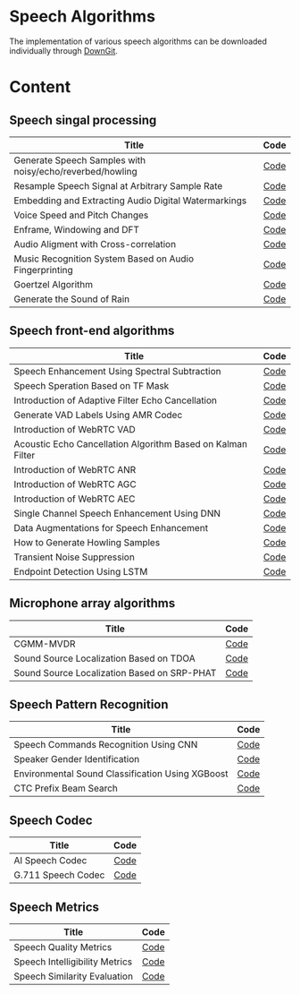 # Speech Algorithms

The implementation of various speech algorithms can be downloaded individually through [DownGit](https://minhaskamal.github.io/DownGit/#/home).

# Content

## Speech singal processing
| Title        |  Code  |
| --------   | :----:  |
| Generate Speech Samples with noisy/echo/reverbed/howling    |   [Code](https://github.com/Ryuk17/SpeechAlgorithms/tree/master/SpeechAugmentation)  |
| Resample Speech Signal at Arbitrary Sample Rate     |   [Code](https://github.com/Ryuk17/SpeechAlgorithms/tree/master/Resample)     |
| Embedding and Extracting Audio Digital Watermarkings     |   [Code](https://github.com/Ryuk17/SpeechAlgorithms/tree/master/Watermarking)     |
| Voice Speed and Pitch Changes       |   [Code](https://github.com/Ryuk17/SpeechAlgorithms/tree/master/VoiceChange)     |
| Enframe, Windowing and DFT     |   [Code](https://github.com/Ryuk17/SpeechAlgorithms/tree/master/EnframeWindowFFT)     |
| Audio Aligment with Cross-correlation  | [Code](https://github.com/Ryuk17/SpeechAlgorithms/tree/master/AudioAlignment)     |
| Music Recognition System Based on Audio Fingerprinting |  [Code](https://github.com/Ryuk17/SpeechAlgorithms/tree/master/AudioFingerPrinting)     |
| Goertzel Algorithm  |    [Code](https://github.com/Ryuk17/SpeechAlgorithms/tree/master/Goertzel)     |
| Generate the Sound of Rain       |   [Code](https://github.com/Ryuk17/SpeechAlgorithms/tree/master/DesignSound)     |

## Speech front-end algorithms
| Title        |   Code  |
| --------   |  :----:  |
| Speech Enhancement Using Spectral Subtraction |  [Code](https://github.com/Ryuk17/SpeechAlgorithms/tree/master/SpectralSubtraction)     |
| Speech Speration Based on TF Mask   |  [Code](https://github.com/Ryuk17/SpeechAlgorithms/tree/master/SpeechSperation)   |
| Introduction of Adaptive Filter Echo Cancellation   |  [Code](https://github.com/Ryuk17/SpeechAlgorithms/tree/master/AcousticEchoCancellation)  |
| Generate VAD Labels Using AMR Codec      |  [Code](https://github.com/Ryuk17/SpeechAlgorithms/tree/master/VoiceActivityDetection/VADCoder) |
| Introduction of WebRTC VAD     |   [Code](https://github.com/Ryuk17/SpeechAlgorithms/tree/master/WebRTC_VAD)     |
| Acoustic Echo Cancellation Algorithm Based on Kalman Filter     |    [Code](https://github.com/Ryuk17/SpeechAlgorithms/tree/master/AcousticEchoCancellation)     |
| Introduction of WebRTC ANR |   [Code](https://github.com/Ryuk17/SpeechAlgorithms/tree/master/WebRTC_ANR)     |
| Introduction of WebRTC AGC     |   [Code](https://github.com/Ryuk17/SpeechAlgorithms/tree/master/WebRTC_AGC)     |
| Introduction of WebRTC AEC      |   [Code](https://github.com/Ryuk17/SpeechAlgorithms/tree/master/WebRTC_AEC)     |
| Single Channel Speech Enhancement Using DNN       |    [Code](https://github.com/Ryuk17/SpeechAlgorithms/tree/master/SpeechEnhancement)  |
| Data Augmentations for Speech Enhancement  |[Code](https://github.com/Ryuk17/noise-xorcist/tree/main/datasets)  |
| How to Generate Howling Samples     |   [Code](https://github.com/Ryuk17/noise-xorcist/tree/main/datasets)     |
| Transient Noise Suppression      |    [Code](https://github.com/Ryuk17/SpeechAlgorithms/tree/master/TransientInterferenceSuppression)     |
| Endpoint Detection Using LSTM    | [Code](https://github.com/Ryuk17/SpeechAlgorithms/tree/master/VoiceActivityDetection)  |


## Microphone array algorithms
| Title        |   Code  |
| --------   |  :----:  |
| CGMM-MVDR   | [Code](https://github.com/Ryuk17/SpeechAlgorithms/tree/master/Beamforming/CGMM-MVDR)  |
| Sound Source Localization Based on TDOA      |    [Code](https://github.com/Ryuk17/SpeechAlgorithms/tree/master/SoundSourceLocalization)     |
| Sound Source Localization Based on SRP-PHAT      |    [Code](https://github.com/Ryuk17/SpeechAlgorithms/tree/master/SoundSourceLocalization)     |


## Speech Pattern Recognition
| Title        |   Code  |
| --------   |  :----:  |
| Speech Commands Recognition Using CNN   |  [Code](https://github.com/Ryuk17/SpeechAlgorithms/tree/master/CommandRecognition) |
| Speaker Gender Identification  | [Code](https://github.com/Ryuk17/SpeechAlgorithms/tree/master/GenderClassify)  |
| Environmental Sound Classification Using XGBoost       |   [Code](https://github.com/Ryuk17/SpeechAlgorithms/tree/master/EnvironmentSoundClassification)     |
| CTC Prefix Beam Search      |   [Code](https://github.com/Ryuk17/SpeechAlgorithms/tree/master/CtcSearcher)     |


## Speech Codec
| Title        | Code  |
| --------   | :----:  |
| AI Speech Codec     |   [Code](https://github.com/Ryuk17/SpeechAlgorithms/tree/master/SpeechCodec)     |
| G.711 Speech Codec     |    [Code](https://github.com/Ryuk17/SpeechAlgorithms/tree/master/SpeechCodec/G711)     |


## Speech Metrics
| Title        |  Code  |
| --------   |  :----:  |
| Speech Quality Metrics     |  [Code](https://github.com/Ryuk17/SpeechAlgorithms/tree/master/SpeechQualityMeasures)     |
| Speech Intelligibility Metrics      |  [Code](https://github.com/Ryuk17/SpeechAlgorithms/tree/master/SpeechIntelligibilityMetrics)     |
| Speech Similarity Evaluation      |   [Code](https://github.com/Ryuk17/SpeechAlgorithms/tree/master/DynamicTimeWarping)     |






